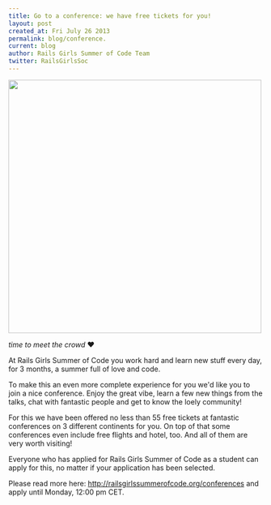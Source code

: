 ```yaml
---
title: Go to a conference: we have free tickets for you!
layout: post
created_at: Fri July 26 2013
permalink: blog/conference.
current: blog
author: Rails Girls Summer of Code Team
twitter: RailsGirlsSoc
---
```



<img src="https://f.cloud.github.com/assets/1711357/862757/f30569be-f5fa-11e2-97ee-1b32a3da5138.png" width="500">

*time to meet the crowd*  &hearts;



At Rails Girls Summer of Code you work hard and learn new stuff every day, for
3 months, a summer full of love and code.

To make this an even more complete experience for you we'd like you to join a
nice conference. Enjoy the great vibe, learn a few new things from the talks, chat with fantastic people and get to know the loely community!


For this we have been offered no less than 55 free tickets at fantastic
conferences on 3 different continents for you. On top of that some conferences
even include free flights and hotel, too. And all of them are very worth
visiting!

Everyone who has applied for Rails Girls Summer of Code as a student can apply
for this, no matter if your application has been selected.

Please read more here: http://railsgirlssummerofcode.org/conferences and apply
until Monday, 12:00 pm CET.
